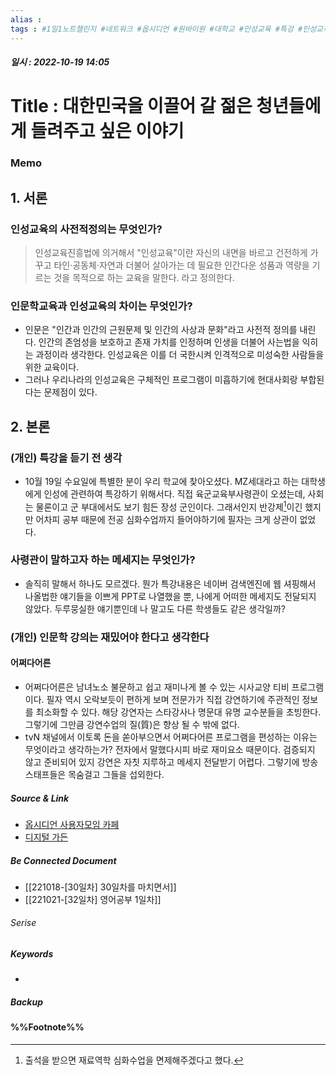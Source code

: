```yaml
---
alias : 
tags : #1일1노트챌린지 #네트워크 #옵시디언 #원바이원 #대학교 #인성교육 #특강 #인성교육특강 #육군교육사령관 #정철재
---
```


##### 일시 : 2022-10-19 14:05

# Title : 대한민국을 이끌어 갈 젊은 청년들에게 들려주고 싶은 이야기

### Memo

## 1. 서론

### 인성교육의 사전적정의는 무엇인가?
> 인성교육진흥법에 의거해서
> "인성교육"이란 자신의 내면을 바르고 건전하게 가꾸고 타인·공동체·자연과 더불어 살아가는 데 필요한 인간다운 성품과 역량을 기르는 것을 목적으로 하는 교육을 말한다.
> 라고 정의한다.

### 인문학교육과 인성교육의 차이는 무엇인가?
- 인문은 "인간과 인간의 근원문제 및 인간의 사상과 문화"라고 사전적 정의를 내린다. 인간의 존엄성을 보호하고 존재 가치를 인정하며 인생을 더불어 사는법을 익히는 과정이라 생각한다. 인성교육은 이를 더 국한시켜 인격적으로 미성숙한 사람들을 위한 교육이다.
- 그러나 우리나라의 인성교육은 구체적인 프로그램이 미흡하기에 현대사회랑 부합된다는 문제점이 있다.

## 2. 본론

### (개인) 특강을 듣기 전 생각
- 10월 19일 수요일에 특별한 분이 우리 학교에 찾아오셨다. MZ세대라고 하는 대학생에게 인성에 관련하여 특강하기 위해서다. 직접 육군교육부사령관이 오셨는데, 사회는 물론이고 군 부대에서도 보기 힘든 장성 군인이다. 그래서인지 반강제[^1]이긴 했지만 어차피 공부 때문에 전공 심화수업까지 들어야하기에 필자는 크게 상관이 없었다.

### 사령관이 말하고자 하는 메세지는 무엇인가?
- 솔직히 말해서 하나도 모르겠다. 뭔가 특강내용은 네이버 검색엔진에 웹 셔핑해서 나올법한 얘기들을 이쁘게 PPT로 나열했을 뿐, 나에게 어떠한 메세지도 전달되지 않았다. 두루뭉실한 얘기뿐인데 나 말고도 다른 학생들도 같은 생각일까?

### (개인) 인문학 강의는 재밌어야 한다고 생각한다

#### 어쩌다어른
- 어쩌다어른은 남녀노소 불문하고 쉽고 재미나게 볼 수 있는 시사교양 티비 프로그램이다. 필자 역시 오락보듯이 편하게 보며 전문가가 직접 강연하기에 주관적인 정보를 최소화할 수 있다. 해당 강연자는 스타강사나 명문대 유명 교수분들을 초빙한다. 그렇기에 그만큼 강연수업의 질(質)은 향상 될 수 밖에 없다.
- tvN 채널에서 이토록 돈을 쏟아부으면서 어쩌다어른 프로그램을 편성하는 이유는 무엇이라고 생각하는가? 전자에서 말했다시피 바로 재미요소 때문이다. 검증되지 않고 준비되어 있지 강연은 자칫 지루하고 메세지 전달받기 어렵다. 그렇기에 방송 스태프들은 목숨걸고 그들을 섭외한다.

##### Source & Link
- [옵시디언 사용자모임 카페](https://cafe.naver.com/obsidianary/2162)
- [디지털 가든](https://chunghasull.netlify.app/221020-31일차-대한민국을-이끌어-갈-젊은-청년들에게-들려주고-싶은-이야기)

##### Be Connected Document
- [[221018-[30일차] 30일차를 마치면서]]
- [[221021-[32일차] 영어공부 1일차]]

###### Serise


##### Keywords
- 

##### Backup


#### %%Footnote%%

[^1]: 출석을 받으면 재료역학 심화수업을 면제해주겠다고 했다.